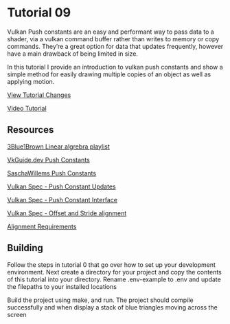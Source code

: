 # Tutorial 09

 Vulkan Push constants are an easy and performant way to pass data to a shader, via a vulkan command buffer rather than writes to memory or copy commands. They’re a great option for data that updates frequently, however have a main drawback of being limited in size.

In this tutorial I provide an introduction to vulkan push constants and show a simple method for easily drawing multiple copies of an object as well as applying motion. 

[View Tutorial Changes](https://github.com/blurrypiano/littleVulkanEngine/commit/eb41544f3bf26130ca4d3872bbdc84a484171dc4) 

[Video Tutorial](https://youtu.be/wlLGLWI9Fdc)

## Resources

[3Blue1Brown Linear algrebra playlist](https://www.youtube.com/playlist?list=PLZHQObOWTQDPD3MizzM2xVFitgF8hE_ab) 

[VkGuide.dev Push Constants](https://vkguide.dev/docs/chapter-3/push_constants/) 

[SaschaWillems Push Constants](https://github.com/SaschaWillems/Vulkan/tree/master/examples/pushconstants) 

[Vulkan Spec - Push Constant Updates](https://www.khronos.org/registry/vulkan/specs/1.1-extensions/html/chap14.html#_push_constant_updates) 

[Vulkan Spec - Push Constant Interface](https://www.khronos.org/registry/vulkan/specs/1.1-extensions/html/chap15.html#interfaces-resources-pushconst) 

[Vulkan Spec - Offset and Stride alignment](https://www.khronos.org/registry/vulkan/specs/1.1-extensions/html/chap15.html#interfaces-resources-layout) 

[Alignment Requirements](https://vulkan-tutorial.com/Uniform_buffers/Descriptor_pool_and_sets#page_Alignment-requirements) 


## Building

Follow the steps in tutorial 0 that go over how to set up your development environment. Next create a directory for your project and copy the contents of this tutorial into your directory. Rename .env-example to .env and update the filepaths to your installed locations

Build the project using make, and run. The project should compile successfully and when display a stack of blue triangles moving across the screen
